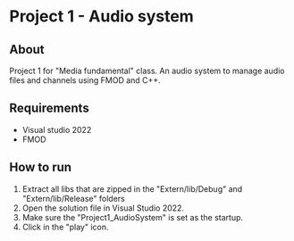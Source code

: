 # Project 1 - Audio system

## About

Project 1 for "Media fundamental" class. An audio system to manage audio files and channels using FMOD and C++.

## Requirements

- Visual studio 2022
- FMOD

## How to run

1. Extract all libs that are zipped in the "Extern/lib/Debug" and "Extern/lib/Release" folders
2. Open the solution file in Visual Studio 2022.
3. Make sure the "Project1_AudioSystem" is set as the startup.
4. Click in the "play" icon.
